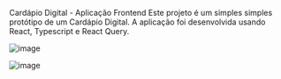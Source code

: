 Cardápio Digital - Aplicação Frontend
Este projeto é um simples simples protótipo de um Cardápio Digital. A aplicação foi desenvolvida usando React, Typescript e React Query.

 ![image](https://github.com/Matheusmendesdev/project-react-java-with-springboot/assets/55557610/0a5366df-bf6b-47e8-b5aa-dbb5b77996c5)
 
![image](https://github.com/Matheusmendesdev/project-react-java-with-springboot/assets/55557610/a3d05052-d596-4170-8c33-a589cf64b5e3)
